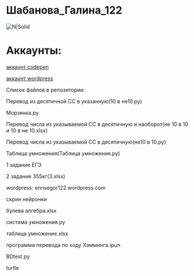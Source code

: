# Шабанова_Галина_122
![N|Solid](https://scientificrussia.ru/images/b/teb-full.jpg)
# Аккаунты:


[аккаунт codepen](https://codepen.io/Galua122)


[аккаунт wordpress](https://wordpress.com/home/reallife979489743.wordpress.com)
 
 
Список файлов в репозитории:


Перевод из десятичной СС в указанную(10 в не10.py)


Морзянка.py


Перевод числа из указываемой СС в десятичную и наоборот(не 10 в 10 и 10 в не 10.xlsx)


Перевод числа из указываемой СС в десятичную(не10 в 10.py)


Таблица умножения(Таблица умножения.py)


1 задание ЕГЭ


2 задание 355кг(3.xlsx)


wordpress: ennsegor122.wordpress.com


скрин нейронки


булева алгебра.xlsx


система умножения.py


таблица умножение.xlsx


программа перевода по ходу Хэмминга.ipun


BDtest.py


turtle
